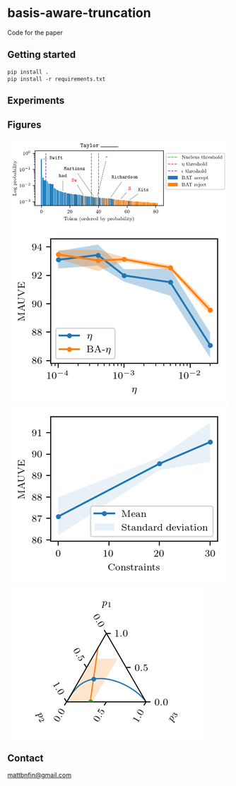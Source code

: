 # basis-aware-truncation
Code for the paper

## Getting started
```
pip install .
pip install -r requirements.txt
```

## Experiments

## Figures

![`scripts/viz/fig1.py`](fig/fig1.png)
![`scripts/viz/hrr.py`](fig/hrr.png)
![`scripts/viz/relcon_by_cons.py`](fig/constraints.png)
![`scripts/viz/tern.py`](fig/tern.png)


## Contact

mattbnfin@gmail.com
